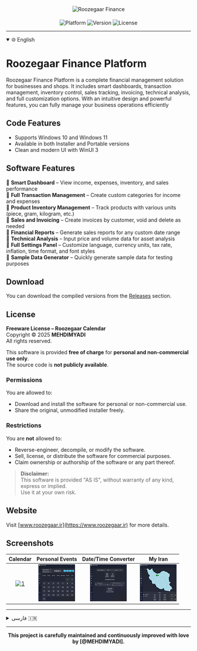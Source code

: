 <div align="center">
  <img src="" alt="Roozegaar Finance" />
</div>
<div align="center" style="margin-top: 20px;">
  <img src="https://img.shields.io/badge/Platform-Windows-blue?style=for-the-badge&logo=windows" alt="Platform">
  <img src="https://img.shields.io/badge/Version-1.0.0-green?style=for-the-badge" alt="Version">
  <img src="https://img.shields.io/badge/License-Proprietary-red?style=for-the-badge" alt="License">
</div>

---

<details open>
  <summary>🌐 English</summary>

# Roozegaar Finance Platform

Roozegaar Finance Platform is a complete financial management solution for businesses and shops.
It includes smart dashboards, transaction management, inventory control, sales tracking, invoicing, technical analysis, and full customization options.
With an intuitive design and powerful features, you can fully manage your business operations efficiently

## Code Features
- Supports Windows 10 and Windows 11
- Available in both Installer and Portable versions
- Clean and modern UI with WinUI 3

## Software Features

🔹 **Smart Dashboard** – View income, expenses, inventory, and sales performance  
🔹 **Full Transaction Management** – Create custom categories for income and expenses  
🔹 **Product Inventory Management** – Track products with various units (piece, gram, kilogram, etc.)  
🔹 **Sales and Invoicing** – Create invoices by customer, void and delete as needed  
🔹 **Financial Reports** – Generate sales reports for any custom date range  
🔹 **Technical Analysis** – Input price and volume data for asset analysis  
🔹 **Full Settings Panel** – Customize language, currency units, tax rate, inflation, time format, and font styles  
🔹 **Sample Data Generator** – Quickly generate sample data for testing purposes

## Download
You can download the compiled versions from the [Releases](https://github.com/MEHDIMYADI/RoozegaarFinance-Releases/releases) section.

## License

**Freeware License – Roozegaar Calendar**  
Copyright © 2025 **MEHDIMYADI**  
All rights reserved.

This software is provided **free of charge** for **personal and non-commercial use only**.  
The source code is **not publicly available**.

### Permissions
You are allowed to:
- Download and install the software for personal or non-commercial use.
- Share the original, unmodified installer freely.

### Restrictions
You are **not** allowed to:
- Reverse-engineer, decompile, or modify the software.
- Sell, license, or distribute the software for commercial purposes.
- Claim ownership or authorship of the software or any part thereof.

> **Disclaimer:**  
> This software is provided "AS IS", without warranty of any kind, express or implied.  
> Use it at your own risk.

## Website
Visit [www.roozegaar.ir](https://www.roozegaar.ir) for more details.

## Screenshots
<div dir="ltr">  <!-- Change to "rtl" for right-to-left layout -->

| Calendar | Personal Events | Date/Time Converter | My Iran |
|--------------|--------------|--------------|--------------|
| <div align="center">[![1](https://)](https://raw.githubusercontent.com/MEHDIMYADI/RoozegaarCalendar-Releases/refs/heads/main/image/Screenshot%201%20EN.png)</div> | <div align="center">[![2](https://raw.githubusercontent.com/MEHDIMYADI/RoozegaarCalendar-Releases/refs/heads/main/image/Screenshot%202%20EN%20Thumbnail.png)](https://raw.githubusercontent.com/MEHDIMYADI/RoozegaarCalendar-Releases/refs/heads/main/image/Screenshot%202%20EN.png)</div> | <div align="center">[![3](https://raw.githubusercontent.com/MEHDIMYADI/RoozegaarCalendar-Releases/refs/heads/main/image/Screenshot%203%20EN%20Thumbnail.png)](https://raw.githubusercontent.com/MEHDIMYADI/RoozegaarCalendar-Releases/refs/heads/main/image/Screenshot%203%20EN.png)</div> | <div align="center">[![4](https://raw.githubusercontent.com/MEHDIMYADI/RoozegaarCalendar-Releases/refs/heads/main/image/Screenshot%204%20EN%20Thumbnail.png)](https://raw.githubusercontent.com/MEHDIMYADI/RoozegaarCalendar-Releases/refs/heads/main/image/Screenshot%204%20EN.png)</div> |

</div>
</details>

---

<details>
  <summary>فارسی 🇮🇷</summary>

# سامانه مالی روزگار

سامانه مالی روزگار یک راهکار جامع برای مدیریت مالی کسب‌وکارها و فروشگاه‌هاست.
این سامانه دارای داشبورد هوشمند، مدیریت تراکنش‌ها، کنترل موجودی کالا، ثبت فروش، صدور فاکتور، تحلیل تکنیکال و تنظیمات پیشرفته است.
با طراحی کاربرپسند و امکانات قدرتمند، مدیریت مالی خود را آسان و حرفه‌ای انجام دهید.

## ویژگی‌های کد
- پشتیبانی از Windows 10 و Windows 11
- در دو نسخه ی نصبی (اینستالر) و پرتابل
- طراحی مدرن و زیبا با WinUI 3

## ویژگی‌های نرم‌افزار

🔹 **داشبورد هوشمند** – نمایش درآمد، هزینه، موجودی کالا و عملکرد فروش  
🔹 **مدیریت تراکنش‌ها** – ایجاد دسته‌بندی برای درآمد و هزینه‌ها  
🔹 **مدیریت موجودی کالا** – رهگیری محصولات با واحدهای مختلف  
🔹 **فروش و فاکتور** – صدور فاکتور براساس مشتری با امکان ابطال  
🔹 **گزارش‌های مالی** – گزارش در بازه‌های زمانی دلخواه  
🔹 **تحلیل تکنیکال** – تحلیل بازار با ورود قیمت و حجم  
🔹 **تنظیمات پیشرفته** – زبان، پول، مالیات، فونت و قالب زمان  
🔹 **داده‌های آزمایشی** – برای تست سریع و بدون وارد کردن داده واقعی

  ## دانلود
نسخه‌های کامپایل شده را از [قسمت منتشر شده‌ها](https://github.com/MEHDIMYADI/RoozegaarFinance-Releases/releases) دانلود کنید.

## مجوز استفاده

**مجوز نرم‌افزار رایگان – تقویم روزگار**  
کپی‌رایت © ۲۰۲۵ **MEHDIMYADI**  
کلیه حقوق محفوظ است.

این نرم‌افزار **به‌صورت رایگان** و فقط برای **استفاده شخصی و غیرتجاری** ارائه می‌شود.  
کد منبع این نرم‌افزار **در دسترس عموم قرار ندارد**.

### مجاز هستید:
- نرم‌افزار را برای استفاده شخصی یا غیرتجاری دانلود و نصب کنید.
- نصب‌کننده اصلی و بدون تغییر نرم‌افزار را به‌صورت آزادانه به اشتراک بگذارید.

### مجاز نیستید:
- نرم‌افزار را مهندسی معکوس، دی‌کامپایل یا تغییر دهید.
- نرم‌افزار را برای مقاصد تجاری بفروشید، مجوز دهید یا توزیع کنید.
- مالکیت یا نویسندگی نرم‌افزار را ادعا کنید.

> **سلب مسئولیت:**  
> این نرم‌افزار «همان‌گونه که هست» (AS IS) و بدون هیچ‌گونه ضمانتی، صریح یا ضمنی، ارائه می‌شود.  
> استفاده از آن با مسئولیت خود شما خواهد بود.

## وبسایت
[روزگار](https://www.roozegaar.ir)

## اسکرین‌شات‌ها

| تقویم | رویدادهای شخصی | مبدل تاریخ/زمان | ایران من |
|---------|---------|---------|---------|
| <div align="center">[![۱](https://raw.githubusercontent.com/MEHDIMYADI/RoozegaarCalendar-Releases/refs/heads/main/image/Screenshot%201%20FA%20Thumbnail.png)](https://raw.githubusercontent.com/MEHDIMYADI/RoozegaarCalendar-Releases/refs/heads/main/image/Screenshot%201%20FA.png)</div> | <div align="center">[![۲](https://raw.githubusercontent.com/MEHDIMYADI/RoozegaarCalendar-Releases/refs/heads/main/image/Screenshot%202%20FA%20Thumbnail.png)](https://raw.githubusercontent.com/MEHDIMYADI/RoozegaarCalendar-Releases/refs/heads/main/image/Screenshot%202%20FA.png)</div> | <div align="center">[![۳](https://raw.githubusercontent.com/MEHDIMYADI/RoozegaarCalendar-Releases/refs/heads/main/image/Screenshot%203%20FA%20Thumbnail.png)](https://raw.githubusercontent.com/MEHDIMYADI/RoozegaarCalendar-Releases/refs/heads/main/image/Screenshot%203%20FA.png)</div> | <div align="center">[![۴](https://raw.githubusercontent.com/MEHDIMYADI/RoozegaarCalendar-Releases/refs/heads/main/image/Screenshot%204%20FA%20Thumbnail.png)](https://raw.githubusercontent.com/MEHDIMYADI/RoozegaarCalendar-Releases/refs/heads/main/image/Screenshot%204%20FA.png)</div> |


</div>
</details>

---

<div align="center">
  <strong>This project is carefully maintained and continuously improved with love by [@MEHDIMYADI].</strong>
</div>
